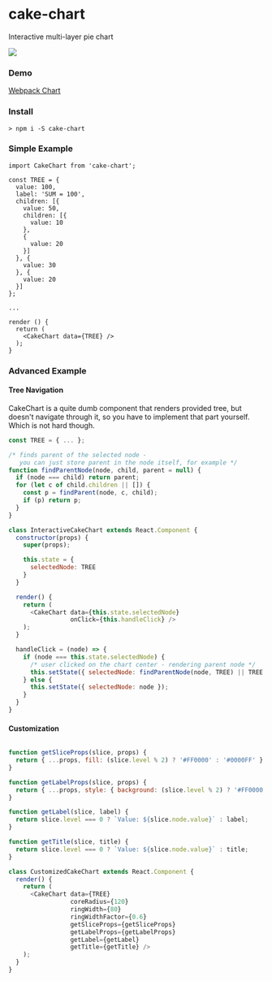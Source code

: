 # cake-chart

Interactive multi-layer pie chart

![](cake.png)

### Demo

[Webpack Chart](http://alexkuz.github.io/webpack-chart/)

### Install
```
> npm i -S cake-chart
```

### Simple Example

```
import CakeChart from 'cake-chart';

const TREE = {
  value: 100,
  label: 'SUM = 100',
  children: [{
    value: 50,
    children: [{
      value: 10
    },
    {
      value: 20
    }]
  }, {
    value: 30
  }, {
    value: 20
  }]
};

...

render () {
  return (
    <CakeChart data={TREE} />
  );
}
```

### Advanced Example

#### Tree Navigation

CakeChart is a quite dumb component that renders provided tree, but doesn't navigate through it, so you have to implement that part yourself. Which is not hard though.

```js
const TREE = { ... };

/* finds parent of the selected node -
   you can just store parent in the node itself, for example */
function findParentNode(node, child, parent = null) {
  if (node === child) return parent;
  for (let c of child.children || []) {
    const p = findParent(node, c, child);
    if (p) return p;
  }
}

class InteractiveCakeChart extends React.Component {
  constructor(props) {
    super(props);

    this.state = {
      selectedNode: TREE
    }
  }

  render() {
    return (
      <CakeChart data={this.state.selectedNode}
                 onClick={this.handleClick} />
    );
  }

  handleClick = (node) => {
    if (node === this.state.selectedNode) {
      /* user clicked on the chart center - rendering parent node */
      this.setState({ selectedNode: findParentNode(node, TREE) || TREE });
    } else {
      this.setState({ selectedNode: node });
    }
  }
}
```

#### Customization

```js

function getSliceProps(slice, props) {
  return { ...props, fill: (slice.level % 2) ? '#FF0000' : '#0000FF' };
}

function getLabelProps(slice, props) {
  return { ...props, style: { background: (slice.level % 2) ? '#FF0000' : '#0000FF' } };
}

function getLabel(slice, label) {
  return slice.level === 0 ? `Value: ${slice.node.value}` : label;
}

function getTitle(slice, title) {
  return slice.level === 0 ? `Value: ${slice.node.value}` : title;
}

class CustomizedCakeChart extends React.Component {
  render() {
    return (
      <CakeChart data={TREE}
                 coreRadius={120}
                 ringWidth={80}
                 ringWidthFactor={0.6}
                 getSliceProps={getSliceProps}
                 getLabelProps={getLabelProps}
                 getLabel={getLabel}
                 getTitle={getTitle} />
    );
  }
}
